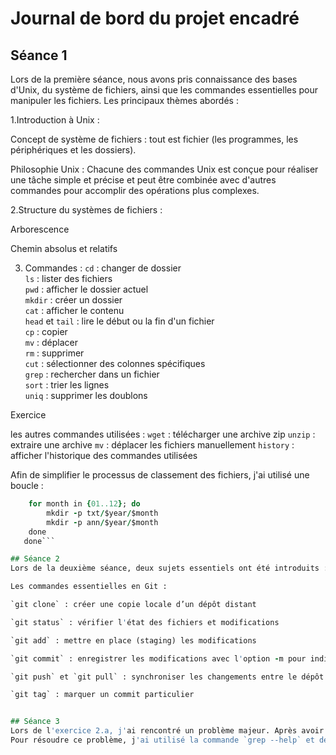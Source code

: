 # Journal de bord du projet encadré

## Séance 1
Lors de la première séance, nous avons pris connaissance des bases d'Unix, du système de fichiers, ainsi que les commandes essentielles pour manipuler les fichiers. Les principaux thèmes abordés :

1.Introduction à Unix : 

Concept de système de fichiers : tout est fichier (les programmes, les périphériques et les dossiers).  

Philosophie Unix : Chacune des commandes Unix est conçue pour réaliser une tâche simple et précise et peut être combinée avec d'autres commandes pour accomplir des opérations plus complexes.

2.Structure du systèmes de fichiers :

Arborescence

Chemin absolus et relatifs

3. Commandes : 
`cd` : changer de dossier  
`ls` : lister des fichiers  
`pwd` : afficher le dossier actuel  
`mkdir` : créer un dossier  
`cat` : afficher le contenu  
`head` et `tail` : lire le début ou la fin d'un fichier  
`cp` : copier  
`mv` : déplacer  
`rm` : supprimer  
`cut` : sélectionner des colonnes spécifiques  
`grep` : rechercher dans un fichier  
`sort` : trier les lignes  
`uniq` : supprimer les doublons  

Exercice

les autres commandes utilisées :
`wget` : télécharger une archive zip
`unzip` : extraire une archive
`mv` : déplacer les fichiers manuellement
`history` : afficher l'historique des commandes utilisées

Afin de simplifier le processus de classement des fichiers, j'ai utilisé une boucle : 

```for year in {2016..2018}; do
	for month in {01..12}; do
		mkdir -p txt/$year/$month
		mkdir -p ann/$year/$month
	done
   done```

## Séance 2
Lors de la deuxième séance, deux sujets essentiels ont été introduits : les commandes de Git et la gestion de dépôt sur GitHub. On a compris que Git est un outil outil de contrôle de version qui permey de gérer nos fichiers de manière efficace et structurée. De plus, on a appris à utiliser GitHub pour stocker et partager nos projets.

Les commandes essentielles en Git :

`git clone` : créer une copie locale d’un dépôt distant

`git status` : vérifier l'état des fichiers et modifications

`git add` : mettre en place (staging) les modifications

`git commit` : enregistrer les modifications avec l'option -m pour indiquer le message

`git push` et `git pull` : synchroniser les changements entre le dépôt local et le dépôt distant

`git tag` : marquer un commit particulier


## Séance 3
Lors de l'exercice 2.a, j'ai rencontré un problème majeur. Après avoir filtré les fichiers de l'année 2018, de la même manière que pour les deux années précédentes, j'ai constaté que les résultats contenaient des noms de lieux et des entrées non pertinentes comme A7 et A9. Le défi était de supprimer ces numéros de routes tout en conservant les noms de lieux.
Pour résoudre ce problème, j'ai utilisé la commande `grep --help` et découvert l'option `-v`, qui permet d'exclure les lignes correspondant aux routes et de n'inclure que les noms de lieux valides dans le classement final.
